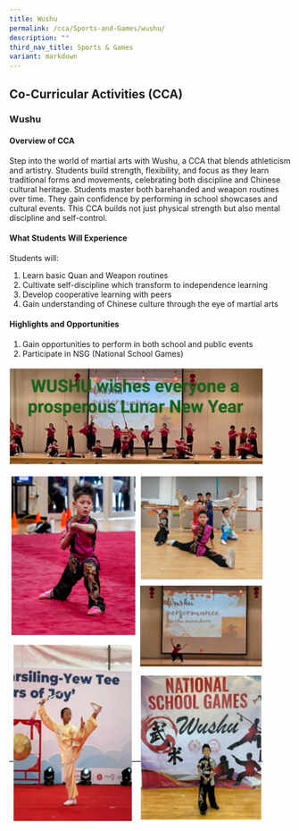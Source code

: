 ```yaml
---
title: Wushu
permalink: /cca/Sports-and-Games/wushu/
description: ""
third_nav_title: Sports & Games
variant: markdown
---
```

## Co-Curricular&nbsp;Activities&nbsp;(CCA)

### Wushu
#### Overview of CCA 

Step into the world of martial arts with Wushu, a CCA that blends athleticism and artistry. Students build strength, flexibility, and focus as they learn traditional forms and movements, celebrating both discipline and Chinese cultural heritage. Students master both barehanded and weapon routines over time. They gain confidence by performing in school showcases and cultural events. This CCA builds not just physical strength but also mental discipline and self-control.

#### What Students Will Experience 
Students will: 
1. Learn basic Quan and Weapon routines  
2. Cultivate self-discipline which transform to independence learning  
3. Develop cooperative learning with peers 
4. Gain understanding of Chinese culture through the eye of martial arts 

#### Highlights and Opportunities 

1. Gain opportunities to perform in both school and public events 
2. Participate in NSG (National School Games) 

<img src="/images/2025/Cca/w1.jpg" style="width:90%"><br>

<img src="/images/2025/Cca/w2.png" style="width:90%"><br>

